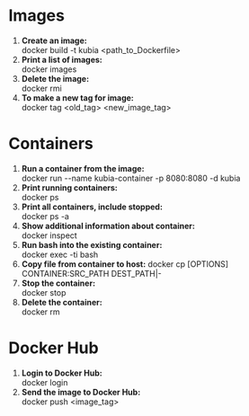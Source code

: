 # Images  
1. **Create an image:**  
docker build -t kubia <path_to_Dockerfile>
2. **Print a list of images:**  
docker images           
3. **Delete the image:**  
docker rmi <image name>
4. **To make a new tag for image:**  
docker tag <old_tag> <new_image_tag>
# Containers  
1. **Run a container from the image:**  
docker run --name kubia-container -p 8080:8080 -d kubia  
2. **Print running containers:**  
docker ps  
3. **Print all containers, include stopped:**  
docker ps -a
4. **Show additional information about container:**  
docker inspect <container name>
5. **Run bash into the existing container:**  
docker exec -ti <container name> bash
6. **Copy file from container to host:**
docker cp [OPTIONS] CONTAINER:SRC_PATH DEST_PATH|-
7. **Stop the container:**  
docker stop <container name>
7. **Delete the container:**  
docker rm <container name>
# Docker Hub
1. **Login to Docker Hub:**  
docker login
2. **Send the image to Docker Hub:**  
docker push <image_tag>
